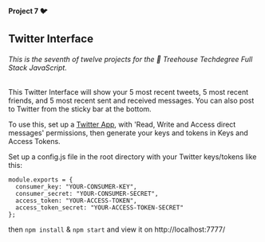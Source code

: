 #### Project 7 🐦

## Twitter Interface

###### This is the seventh of twelve projects for the 🏡 Treehouse Techdegree Full Stack JavaScript.

This Twitter Interface will show your 5 most recent tweets, 5 most recent friends, and 5 most recent sent and received messages. You can also post to Twitter from the sticky bar at the bottom.

To use this, set up a [Twitter App](https://apps.twitter.com/), with 'Read, Write and Access direct messages' permissions, then generate your keys and tokens in Keys and Access Tokens.

Set up a config.js file in the root directory with your Twitter keys/tokens like this:

```
module.exports = {
  consumer_key: "YOUR-CONSUMER-KEY",
  consumer_secret: "YOUR-CONSUMER-SECRET",
  access_token: "YOUR-ACCESS-TOKEN",
  access_token_secret: "YOUR-ACCESS-TOKEN-SECRET"
};
```

then  `npm install` & `npm start` and view it on http://localhost:7777/
